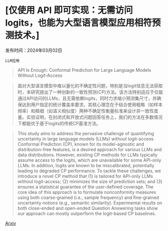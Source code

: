 # [仅使用 API 即可实现：无需访问 logits，也能为大型语言模型应用相符预测技术。]

发布时间：2024年03月02日

`LLM应用`

> API Is Enough: Conformal Prediction for Large Language Models Without Logit-Access

> 面对大型语言模型中难以量化的不确定性问题，特别是当logit信息无法获取时，本研究提出了一种创新的一致性预测(CP)方法。该方法特别适应于仅能通过API访问的LLMs，且无需依赖logits，同时力求缩小预测集尺寸，并确保达到用户指定的统计覆盖率要求。其核心理念在于结合使用粗略（如样本频率）和精细（如语义相似度）两种不确定性衡量标准来设计非一致性度量。实验证明，在封闭式和开放式问题回答任务上，我们的方法在多数情况下都能优于基于logits的传统CP基准方法。

> This study aims to address the pervasive challenge of quantifying uncertainty in large language models (LLMs) without logit-access. Conformal Prediction (CP), known for its model-agnostic and distribution-free features, is a desired approach for various LLMs and data distributions. However, existing CP methods for LLMs typically assume access to the logits, which are unavailable for some API-only LLMs. In addition, logits are known to be miscalibrated, potentially leading to degraded CP performance. To tackle these challenges, we introduce a novel CP method that (1) is tailored for API-only LLMs without logit-access; (2) minimizes the size of prediction sets; and (3) ensures a statistical guarantee of the user-defined coverage. The core idea of this approach is to formulate nonconformity measures using both coarse-grained (i.e., sample frequency) and fine-grained uncertainty notions (e.g., semantic similarity). Experimental results on both close-ended and open-ended Question Answering tasks show our approach can mostly outperform the logit-based CP baselines.

[Arxiv](https://arxiv.org/abs/2403.01216)